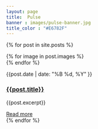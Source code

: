 ```yaml
---
layout: page
title:  Pulse
banner : images/pulse-banner.jpg
title_color : "#E6782F"
---
```


{% for post in site.posts %}
  <div class='big mod modBlogPost'>
    <div class='images'>
      {% for image in post.images %}
        <div class='image'><img alt="" src="{{site.url}}/{{image}}" /></div>
      {% endfor %}
    </div>
    <div class='content'>
      <p class='info'>
        <span>{{post.date | date: "%B %d, %Y" }}</span>
      </p>
      <h3 style="text-transform: none;"><a href="{{site.baseurl}}{{post.url}}">{{post.title}}</a></h3>
      <p>{{post.excerpt}}</p>
      <div class='spacing'></div>
      <a class="button small" href="{{site.baseurl}}{{post.url}}">Read more</a>
    </div>
  </div>
{% endfor %}
